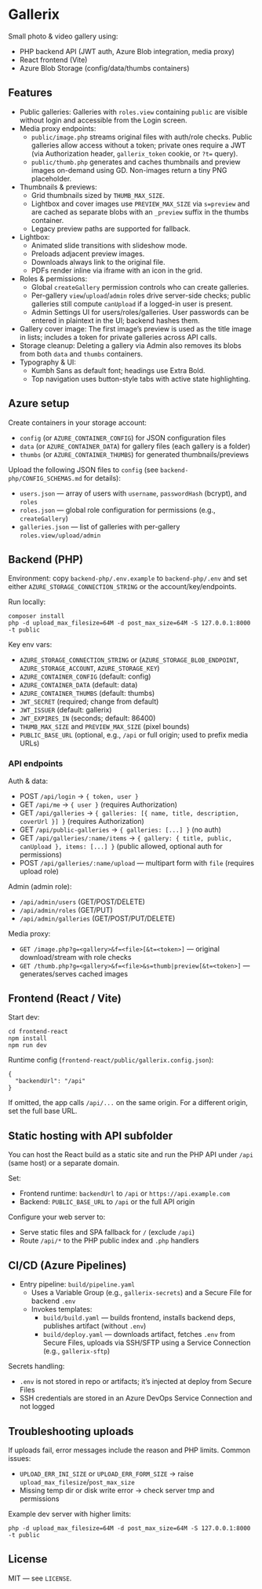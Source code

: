 # Gallerix

Small photo & video gallery using:
- PHP backend API (JWT auth, Azure Blob integration, media proxy)
- React frontend (Vite)
- Azure Blob Storage (config/data/thumbs containers)

## Features
- Public galleries: Galleries with `roles.view` containing `public` are visible without login and accessible from the Login screen.
- Media proxy endpoints:
  - `public/image.php` streams original files with auth/role checks. Public galleries allow access without a token; private ones require a JWT (via Authorization header, `gallerix_token` cookie, or `?t=` query).
  - `public/thumb.php` generates and caches thumbnails and preview images on-demand using GD. Non-images return a tiny PNG placeholder.
- Thumbnails & previews:
  - Grid thumbnails sized by `THUMB_MAX_SIZE`.
  - Lightbox and cover images use `PREVIEW_MAX_SIZE` via `s=preview` and are cached as separate blobs with an `_preview` suffix in the thumbs container.
  - Legacy preview paths are supported for fallback.
- Lightbox:
  - Animated slide transitions with slideshow mode.
  - Preloads adjacent preview images.
  - Downloads always link to the original file.
  - PDFs render inline via iframe with an icon in the grid.
- Roles & permissions:
  - Global `createGallery` permission controls who can create galleries.
  - Per-gallery `view`/`upload`/`admin` roles drive server-side checks; public galleries still compute `canUpload` if a logged-in user is present.
  - Admin Settings UI for users/roles/galleries. User passwords can be entered in plaintext in the UI; backend hashes them.
- Gallery cover image: The first image’s preview is used as the title image in lists; includes a token for private galleries across API calls.
- Storage cleanup: Deleting a gallery via Admin also removes its blobs from both `data` and `thumbs` containers.
- Typography & UI:
  - Kumbh Sans as default font; headings use Extra Bold.
  - Top navigation uses button-style tabs with active state highlighting.

## Azure setup
Create containers in your storage account:
- `config` (or `AZURE_CONTAINER_CONFIG`) for JSON configuration files
- `data` (or `AZURE_CONTAINER_DATA`) for gallery files (each gallery is a folder)
- `thumbs` (or `AZURE_CONTAINER_THUMBS`) for generated thumbnails/previews

Upload the following JSON files to `config` (see `backend-php/CONFIG_SCHEMAS.md` for details):
- `users.json` — array of users with `username`, `passwordHash` (bcrypt), and `roles`
- `roles.json` — global role configuration for permissions (e.g., `createGallery`)
- `galleries.json` — list of galleries with per-gallery `roles.view/upload/admin`

## Backend (PHP)
Environment: copy `backend-php/.env.example` to `backend-php/.env` and set either `AZURE_STORAGE_CONNECTION_STRING` or the account/key/endpoints.

Run locally:

```
composer install
php -d upload_max_filesize=64M -d post_max_size=64M -S 127.0.0.1:8000 -t public
```

Key env vars:
- `AZURE_STORAGE_CONNECTION_STRING` or (`AZURE_STORAGE_BLOB_ENDPOINT`, `AZURE_STORAGE_ACCOUNT`, `AZURE_STORAGE_KEY`)
- `AZURE_CONTAINER_CONFIG` (default: config)
- `AZURE_CONTAINER_DATA` (default: data)
- `AZURE_CONTAINER_THUMBS` (default: thumbs)
- `JWT_SECRET` (required; change from default)
- `JWT_ISSUER` (default: gallerix)
- `JWT_EXPIRES_IN` (seconds; default: 86400)
- `THUMB_MAX_SIZE` and `PREVIEW_MAX_SIZE` (pixel bounds)
- `PUBLIC_BASE_URL` (optional, e.g., `/api` or full origin; used to prefix media URLs)

### API endpoints
Auth & data:
- POST `/api/login` → `{ token, user }`
- GET `/api/me` → `{ user }` (requires Authorization)
- GET `/api/galleries` → `{ galleries: [{ name, title, description, coverUrl }] }` (requires Authorization)
- GET `/api/public-galleries` → `{ galleries: [...] }` (no auth)
- GET `/api/galleries/:name/items` → `{ gallery: { title, public, canUpload }, items: [...] }` (public allowed, optional auth for permissions)
- POST `/api/galleries/:name/upload` — multipart form with `file` (requires upload role)

Admin (admin role):
- `/api/admin/users` (GET/POST/DELETE)
- `/api/admin/roles` (GET/PUT)
- `/api/admin/galleries` (GET/POST/PUT/DELETE)

Media proxy:
- `GET /image.php?g=<gallery>&f=<file>[&t=<token>]` — original download/stream with role checks
- `GET /thumb.php?g=<gallery>&f=<file>&s=thumb|preview[&t=<token>]` — generates/serves cached images

## Frontend (React / Vite)

Start dev:

```
cd frontend-react
npm install
npm run dev
```

Runtime config (`frontend-react/public/gallerix.config.json`):

```
{
  "backendUrl": "/api"
}
```

If omitted, the app calls `/api/...` on the same origin. For a different origin, set the full base URL.

## Static hosting with API subfolder
You can host the React build as a static site and run the PHP API under `/api` (same host) or a separate domain.

Set:
- Frontend runtime: `backendUrl` to `/api` or `https://api.example.com`
- Backend: `PUBLIC_BASE_URL` to `/api` or the full API origin

Configure your web server to:
- Serve static files and SPA fallback for `/` (exclude `/api`)
- Route `/api/*` to the PHP public index and `.php` handlers

## CI/CD (Azure Pipelines)
- Entry pipeline: `build/pipeline.yaml`
  - Uses a Variable Group (e.g., `gallerix-secrets`) and a Secure File for backend `.env`
  - Invokes templates:
    - `build/build.yaml` — builds frontend, installs backend deps, publishes artifact (without `.env`)
    - `build/deploy.yaml` — downloads artifact, fetches `.env` from Secure Files, uploads via SSH/SFTP using a Service Connection (e.g., `gallerix-sftp`)

Secrets handling:
- `.env` is not stored in repo or artifacts; it’s injected at deploy from Secure Files
- SSH credentials are stored in an Azure DevOps Service Connection and not logged

## Troubleshooting uploads
If uploads fail, error messages include the reason and PHP limits. Common issues:
- `UPLOAD_ERR_INI_SIZE` or `UPLOAD_ERR_FORM_SIZE` → raise `upload_max_filesize`/`post_max_size`
- Missing temp dir or disk write error → check server tmp and permissions

Example dev server with higher limits:

```
php -d upload_max_filesize=64M -d post_max_size=64M -S 127.0.0.1:8000 -t public
```

## License
MIT — see `LICENSE`.